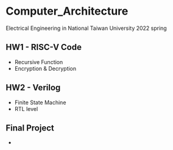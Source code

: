 # Computer_Architecture
Electrical Engineering in National Taiwan University 2022 spring

## HW1 - RISC-V Code
* Recursive Function
* Encryption & Decryption

## HW2 - Verilog 
* Finite State Machine
* RTL level

## Final Project
* 
